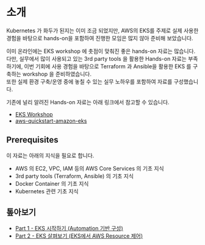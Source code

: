 # 소개
Kubernetes 가 화두가 된지는 이미 조금 되었지만, AWS의 EKS를 주제로 실제 사용한 경험을 바탕으로 hands-on을 포함하여 진행한 모임은 많지 않아 준비해 보았습니다.

이미 온라인에는 EKS workshop 에 촛점이 맞춰진 좋은 hands-on 자료는 많습니다. <br>
다만, 실무에서 많이 사용되고 있는 3rd party tools 을 활용한 Hands-on 자료는 부족하기에, 이번 기회에 사용 경험을 바탕으로 Terraform 과 Ansible을 활용한 EKS 를 구축하는 workshop 을 준비하였습니다.<br>
또한 실제 환경 구축/운영 중에 놓칠 수 있는 실무 노하우를 포함하여 자료를 구성했습니다.

기존에 널리 알려진 Hands-on 자료는 아래 링크에서 참고할 수 있습니다.
* [EKS Workshop](https://eksworkshop.com/introduction/)
* [aws-quickstart-amazon-eks](https://github.com/aws-quickstart/quickstart-amazon-eks)

## Prerequisites
이 자료는 아래의 지식을 필요로 합니다.
* AWS 의 EC2, VPC, IAM 등의 AWS Core Services 의 기초 지식
* 3rd party tools (Terraform, Ansible) 의 기초 지식
* Docker Container 의 기초 지식
* Kubernetes 관련 기초 지식

## 톺아보기
* [Part 1 - EKS 시작하기 (Automation 기반 구성)](description/part1/)
* [Part 2 - EKS 살펴보기 (EKS에서 AWS Resource 제어)](description/part2/)

